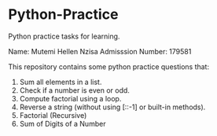 # Python-Practice
Python practice tasks for learning.

Name: Mutemi Hellen Nzisa
Admisssion Number: 179581

This repository contains some python practice questions that:
1. Sum all elements in a list.
2. Check if a number is even or odd.
3. Compute factorial using a loop.
4. Reverse a string (without using [::-1] or built-in methods).
5. Factorial (Recursive)
6. Sum of Digits of a Number

